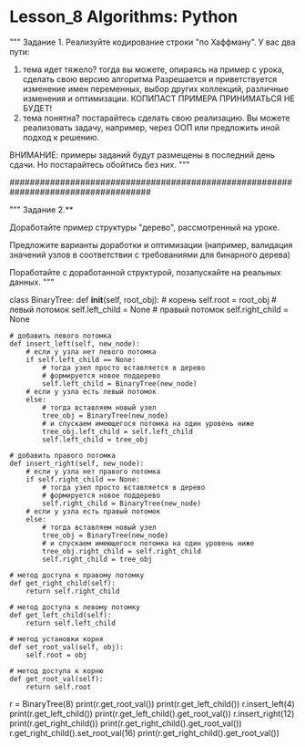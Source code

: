 # Lesson_8 Algorithms: Python

"""
Задание 1.
Реализуйте кодирование строки "по Хаффману".
У вас два пути:
1) тема идет тяжело? тогда вы можете, опираясь на пример с урока, сделать свою версию алгоритма
Разрешается и приветствуется изменение имен переменных, выбор других коллекций, различные изменения
и оптимизации.
КОПИПАСТ ПРИМЕРА ПРИНИМАТЬСЯ НЕ БУДЕТ!
2) тема понятна? постарайтесь сделать свою реализацию.
Вы можете реализовать задачу, например, через ООП или предложить иной подход к решению.

ВНИМАНИЕ: примеры заданий будут размещены в последний день сдачи.
Но постарайтесь обойтись без них.
"""

####################################################################################

"""
Задание 2.**

Доработайте пример структуры "дерево",
рассмотренный на уроке.

Предложите варианты доработки и оптимизации
(например, валидация значений узлов в соответствии с требованиями для бинарного дерева)

Поработайте с доработанной структурой, позапускайте на реальных данных.
"""

class BinaryTree:
    def __init__(self, root_obj):
        # корень
        self.root = root_obj
        # левый потомок
        self.left_child = None
        # правый потомок
        self.right_child = None

    # добавить левого потомка
    def insert_left(self, new_node):
        # если у узла нет левого потомка
        if self.left_child == None:
            # тогда узел просто вставляется в дерево
            # формируется новое поддерево
            self.left_child = BinaryTree(new_node)
        # если у узла есть левый потомок
        else:
            # тогда вставляем новый узел
            tree_obj = BinaryTree(new_node)
            # и спускаем имеющегося потомка на один уровень ниже
            tree_obj.left_child = self.left_child
            self.left_child = tree_obj

    # добавить правого потомка
    def insert_right(self, new_node):
        # если у узла нет правого потомка
        if self.right_child == None:
            # тогда узел просто вставляется в дерево
            # формируется новое поддерево
            self.right_child = BinaryTree(new_node)
        # если у узла есть правый потомок
        else:
            # тогда вставляем новый узел
            tree_obj = BinaryTree(new_node)
            # и спускаем имеющегося потомка на один уровень ниже
            tree_obj.right_child = self.right_child
            self.right_child = tree_obj

    # метод доступа к правому потомку
    def get_right_child(self):
        return self.right_child

    # метод доступа к левому потомку
    def get_left_child(self):
        return self.left_child

    # метод установки корня
    def set_root_val(self, obj):
        self.root = obj

    # метод доступа к корню
    def get_root_val(self):
        return self.root


r = BinaryTree(8)
print(r.get_root_val())
print(r.get_left_child())
r.insert_left(4)
print(r.get_left_child())
print(r.get_left_child().get_root_val())
r.insert_right(12)
print(r.get_right_child())
print(r.get_right_child().get_root_val())
r.get_right_child().set_root_val(16)
print(r.get_right_child().get_root_val())
